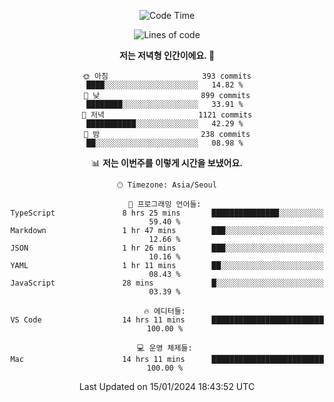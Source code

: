 <div align='center'>
 
<!--START_SECTION:waka-->
![Code Time](http://img.shields.io/badge/Code%20Time-3%2C272%20hrs%2047%20mins-blue)

![Lines of code](https://img.shields.io/badge/%EC%A0%80%EB%8A%94%20%EC%97%AC%ED%83%9C%EA%B9%8C%EC%A7%80%20-1.3%20million%20%EC%A4%84%EC%9D%98%20%EC%BD%94%EB%93%9C%EB%A5%BC%20%EC%9E%91%EC%84%B1%ED%96%88%EC%96%B4%EC%9A%94.-blue)

**저는 저녁형 인간이에요. 🦉** 

```text
🌞 아침                     393 commits         ████░░░░░░░░░░░░░░░░░░░░░   14.82 % 
🌆 낮　                     899 commits         ████████░░░░░░░░░░░░░░░░░   33.91 % 
🌃 저녁                     1121 commits        ███████████░░░░░░░░░░░░░░   42.29 % 
🌙 밤　                     238 commits         ██░░░░░░░░░░░░░░░░░░░░░░░   08.98 % 
```


📊 **저는 이번주를 이렇게 시간을 보냈어요.** 

```text
🕑︎ Timezone: Asia/Seoul

💬 프로그래밍 언어들: 
TypeScript               8 hrs 25 mins       ███████████████░░░░░░░░░░   59.40 % 
Markdown                 1 hr 47 mins        ███░░░░░░░░░░░░░░░░░░░░░░   12.66 % 
JSON                     1 hr 26 mins        ███░░░░░░░░░░░░░░░░░░░░░░   10.16 % 
YAML                     1 hr 11 mins        ██░░░░░░░░░░░░░░░░░░░░░░░   08.43 % 
JavaScript               28 mins             █░░░░░░░░░░░░░░░░░░░░░░░░   03.39 % 

🔥 에디터들: 
VS Code                  14 hrs 11 mins      █████████████████████████   100.00 % 

💻 운영 체제들: 
Mac                      14 hrs 11 mins      █████████████████████████   100.00 % 
```


 Last Updated on 15/01/2024 18:43:52 UTC
<!--END_SECTION:waka-->
 </div>
<!---
Emewjin/Emewjin is a ✨ special ✨ repository because its `README.md` (this file) appears on your GitHub profile.
You can click the Preview link to take a look at your changes.
--->

